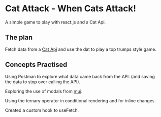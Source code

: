 # Cat Attack - When Cats Attack!

A simple game to play with react.js and a Cat Api.

## The plan
Fetch data from a [Cat Api](https://thecatapi.com/) and use the dat to play a top trumps style game.

## Concepts Practised 
Using Postman to explore what data came back from the API.
(and saving the data to stop over calling the API).

Exploring the use of modals from [mui](https://mui.com/material-ui/react-modal/).

Using the ternary operator in conditional rendering and for inline changes.

Created a custom hook to useFetch.
